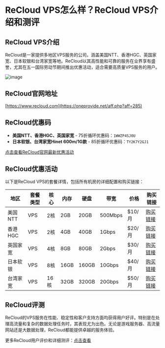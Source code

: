 # ReCloud VPS怎么样？ReCloud VPS介绍和测评

## ReCloud VPS介绍
ReCloud是一家提供多地区VPS服务的公司，涵盖美国NTT、香港HGC、英国家宽、日本软银和台湾家宽等地。ReCloud以其高性能和可靠的服务在业界享有盛誉，尤其在五一国际劳动节期间推出优惠活动，适合需要高质量VPS服务的用户。

![image](https://github.com/morgancarbone216/ReCloud/assets/169744364/31564160-b143-49a7-88cf-9fbba62e5a58)

## ReCloud官网地址
[https://www.recloud.com](https://oneprovide.net/aff.php?aff=285)

## ReCloud优惠码
- **美国NTT、香港HGC、英国家宽** - 75折循环优惠码：`1WWZP4SJ0U`
- **日本软银、台湾家宽Hinet 600m/1G款** - 85折循环优惠码：`TY2K7Y2GJ1`

[点击查看ReCloud官网最新优惠活动](https://oneprovide.net/aff.php?aff=285)

## ReCloud优惠活动
以下是ReCloud VPS的套餐详情，包括所有机房的详细配置和购买链接：

| 地区        | 套餐类型 | 核心 | 内存  | 硬盘  | 带宽  | 价格  | 购买链接                                        |
|-----------|--------|------|-------|-------|-------|-------|------------------------------------------------|
| 美国NTT   | VPS    | 2核  | 2GB   | 20GB  | 500Mbps | $10/月 | [购买链接](https://oneprovide.net/aff.php?aff=285)          |
| 香港HGC   | VPS    | 2核  | 4GB   | 40GB  | 1Gbps  | $20/月 | [购买链接](https://oneprovide.net/aff.php?aff=285)          |
| 英国家宽   | VPS    | 4核  | 8GB   | 80GB  | 2Gbps  | $30/月 | [购买链接](https://oneprovide.net/aff.php?aff=285)          |
| 日本软银   | VPS    | 8核  | 16GB  | 160GB | 10Gbps | $40/月 | [购买链接](https://oneprovide.net/aff.php?aff=285)          |
| 台湾家宽   | VPS    | 16核 | 32GB  | 320GB | 20Gbps | $50/月 | [购买链接](https://oneprovide.net/aff.php?aff=285)          |

## ReCloud评测
ReCloud的VPS服务在性能、稳定性和客户支持方面均获得用户好评。特别是在处理高流量和复杂的数据处理任务时，其表现尤为出色。无论是游戏服务器、高流量网站还是大数据处理，ReCloud都能提供卓越的服务体验。

更多ReCloud用户评价和详细测评：[点击查看](https://oneprovide.net/aff.php?aff=285)
